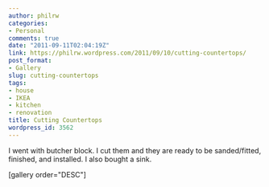 ```yaml
---
author: philrw
categories:
- Personal
comments: true
date: "2011-09-11T02:04:19Z"
link: https://philrw.wordpress.com/2011/09/10/cutting-countertops/
post_format:
- Gallery
slug: cutting-countertops
tags:
- house
- IKEA
- kitchen
- renovation
title: Cutting Countertops
wordpress_id: 3562
---
```


I went with butcher block. I cut them and they are ready to be sanded/fitted, finished, and installed. I also bought a sink.

[gallery order="DESC"]
